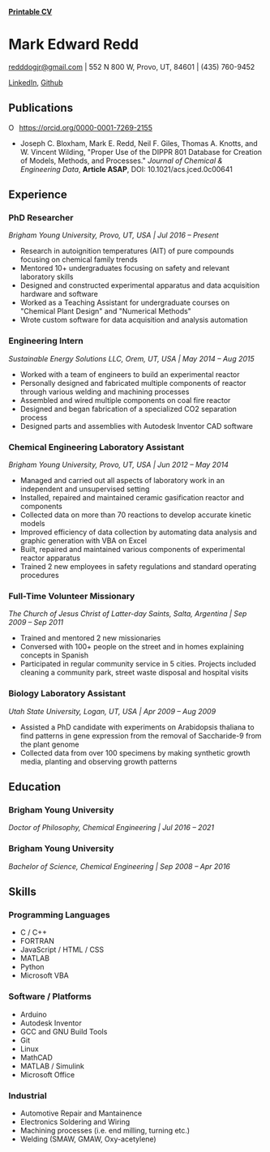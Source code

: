 [**Printable CV**](/media/Mark_Redd_Resume_Printable.pdf)

# Mark Edward Redd

<redddogjr@gmail.com> | 552 N 800 W, Provo, UT, 84601 | (435) 760-9452

[LinkedIn](https://www.linkedin.com/in/mark-redd-53878880/), [Github](https://github.com/flythereddflagg)

## Publications

<div itemscope itemtype="https://schema.org/Person"><a itemprop="sameAs" content="https://orcid.org/0000-0001-7269-2155" href="https://orcid.org/0000-0001-7269-2155" target="orcid.widget" rel="me noopener noreferrer" style="vertical-align:top;"><img src="https://orcid.org/sites/default/files/images/orcid_16x16.png" style="width:1em;margin-right:.5em;" alt="ORCID iD icon">https://orcid.org/0000-0001-7269-2155</a></div>

- Joseph C. Bloxham, Mark E. Redd, Neil F. Giles, Thomas A. Knotts, and W. Vincent Wilding, "Proper Use of the DIPPR 801 Database for Creation of Models, Methods, and Processes." *Journal of Chemical & Engineering Data*, **Article ASAP**, DOI: 10.1021/acs.jced.0c00641

## Experience

### PhD Researcher

  *Brigham Young University, Provo, UT, USA | Jul 2016 – Present*

- Research in autoignition temperatures (AIT) of pure compounds focusing on chemical family trends
- Mentored 10+ undergraduates focusing on safety and relevant laboratory skills 
- Designed and constructed experimental apparatus and data acquisition hardware and software
- Worked as a Teaching Assistant for undergraduate courses on "Chemical Plant Design" and "Numerical Methods"
- Wrote custom software for data acquisition and analysis automation

### Engineering Intern

 *Sustainable Energy Solutions LLC, Orem, UT, USA | May 2014 – Aug 2015*

  - Worked with a team of engineers to build an experimental reactor
  - Personally designed and fabricated multiple components of reactor through various welding and machining processes
  - Assembled and wired multiple components on coal fire reactor
  - Designed and began fabrication of a specialized CO2 separation process
  - Designed parts and assemblies with Autodesk Inventor CAD software

### Chemical Engineering Laboratory Assistant

*Brigham Young University, Provo, UT, USA |  Jun 2012 – May 2014*

  - Managed and carried out all aspects of laboratory work in an independent and unsupervised setting
  - Installed, repaired and maintained ceramic gasification reactor and components
  - Collected data on more than 70 reactions to develop accurate kinetic models
  - Improved efficiency of data collection by automating data analysis and graphic generation with VBA on Excel
  - Built, repaired and maintained various components of experimental reactor apparatus
  - Trained 2 new employees in safety regulations and standard operating procedures

### Full-Time Volunteer Missionary

  *The Church of Jesus Christ of Latter-day Saints, Salta, Argentina | Sep 2009 – Sep 2011*

  - Trained and mentored 2 new missionaries
  - Conversed with 100+ people on the street and in homes explaining concepts in Spanish
  - Participated in regular community service in 5 cities. Projects included cleaning a community park, street waste disposal and hospital visits

### Biology Laboratory Assistant

  *Utah State University, Logan, UT, USA | Apr 2009 – Aug 2009*

  - Assisted a PhD candidate with experiments on Arabidopsis thaliana to find patterns in gene expression from the removal of Saccharide-9 from the plant genome
  - Collected data from over 100 specimens by making synthetic growth media, planting and observing growth patterns

## Education

### Brigham Young University

*Doctor of Philosophy, Chemical Engineering | Jul 2016 – 2021*

### Brigham Young University

*Bachelor of Science, Chemical Engineering | Sep 2008 – Apr 2016*

## Skills

### Programming Languages

- C / C++
- FORTRAN
- JavaScript / HTML / CSS
- MATLAB
- Python
- Microsoft VBA

### Software / Platforms

- Arduino
- Autodesk Inventor
- GCC and GNU Build Tools
- Git
- Linux
- MathCAD
- MATLAB / Simulink
- Microsoft Office

### Industrial

- Automotive Repair and Mantainence
- Electronics Soldering and Wiring
- Machining processes (i.e. end milling, turning etc.)
- Welding (SMAW, GMAW, Oxy-acetylene)

